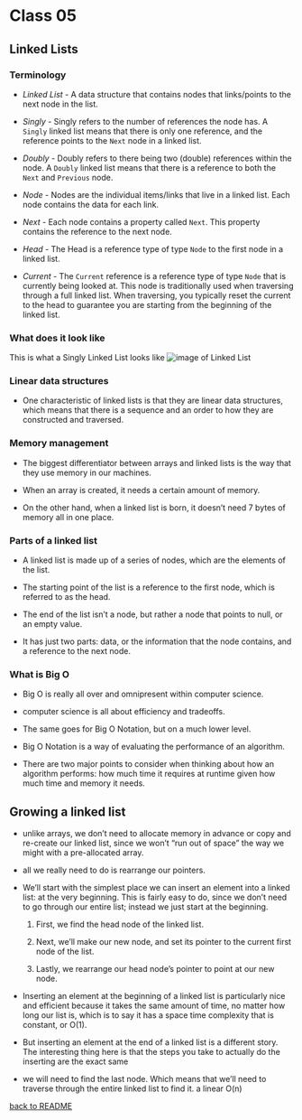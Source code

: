 # Class 05

## Linked Lists

### Terminology

- _Linked List_ - A data structure that contains nodes that links/points to the next node in the list.

- _Singly_ - Singly refers to the number of references the node has. A `Singly` linked list means that there is only one reference, and the reference points to the `Next` node in a linked list.

- _Doubly_ - Doubly refers to there being two (double) references within the node. A `Doubly` linked list means that there is a reference to both the `Next` and `Previous` node.

- _Node_ - Nodes are the individual items/links that live in a linked list. Each node contains the data for each link.

- _Next_ - Each node contains a property called `Next`. This property contains the reference to the next node.

- _Head_ - The Head is a reference type of type `Node` to the first node in a linked list.

- _Current_ - The `Current` reference is a reference type of type `Node` that is currently being looked at. This node is traditionally used when traversing through a full linked list. When traversing, you typically reset the current to the head to guarantee you are starting from the beginning of the linked list.

### What does it look like

This is what a Singly Linked List looks like
![image of Linked List](https://codefellows.github.io/common_curriculum/data_structures_and_algorithms/Code_401/class-05/resources/images/LinkedList1.PNG)

### Linear data structures

- One characteristic of linked lists is that they are linear data structures, which means that there is a sequence and an order to how they are constructed and traversed.

### Memory management

- The biggest differentiator between arrays and linked lists is the way that they use memory in our machines.

- When an array is created, it needs a certain amount of memory.

- On the other hand, when a linked list is born, it doesn’t need 7 bytes of memory all in one place.

### Parts of a linked list

- A linked list is made up of a series of nodes, which are the elements of the list.

- The starting point of the list is a reference to the first node, which is referred to as the head.

- The end of the list isn’t a node, but rather a node that points to null, or an empty value.

- It has just two parts: data, or the information that the node contains, and a reference to the next node.

### What is Big O

- Big O is really all over and omnipresent within computer science.

- computer science is all about efficiency and tradeoffs.

- The same goes for Big O Notation, but on a much lower level.

- Big O Notation is a way of evaluating the performance of an algorithm.

- There are two major points to consider when thinking about how an algorithm performs: how much time it requires at runtime given how much time and memory it needs.

## Growing a linked list

- unlike arrays, we don’t need to allocate memory in advance or copy and re-create our linked list, since we won’t “run out of space” the way we might with a pre-allocated array.

- all we really need to do is rearrange our pointers.

- We’ll start with the simplest place we can insert an element into a linked list: at the very beginning. This is fairly easy to do, since we don’t need to go through our entire list; instead we just start at the beginning.

    1. First, we find the head node of the linked list.

    1. Next, we’ll make our new node, and set its pointer to the current first node of the list.

    1. Lastly, we rearrange our head node’s pointer to point at our new node.

- Inserting an element at the beginning of a linked list is particularly nice and efficient because it takes the same amount of time, no matter how long our list is, which is to say it has a space time complexity that is constant, or O(1).

- But inserting an element at the end of a linked list is a different story. The interesting thing here is that the steps you take to actually do the inserting are the exact same

- we will need to find the last node. Which means that we’ll need to traverse through the entire linked list to find it. a linear O(n)

[back to README](../README.md)
